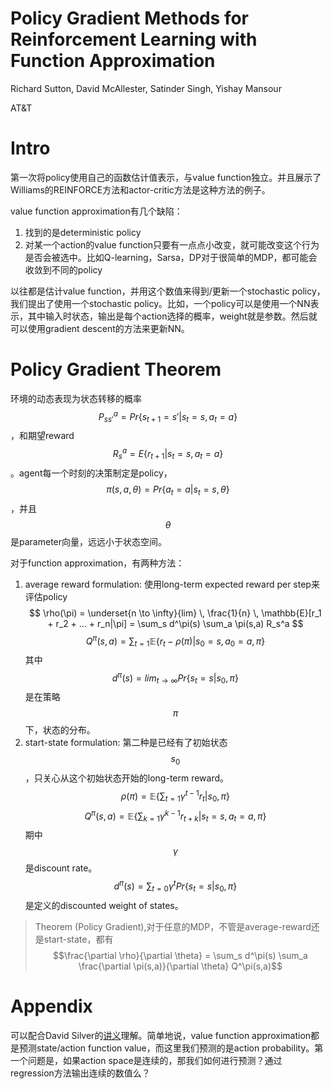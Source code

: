 # Policy Gradient Methods for Reinforcement Learning with Function Approximation

Richard Sutton, David McAllester, Satinder Singh, Yishay Mansour

AT&T

# Intro

第一次将policy使用自己的函数估计值表示，与value function独立。并且展示了Williams的REINFORCE方法和actor-critic方法是这种方法的例子。

value function approximation有几个缺陷：
1. 找到的是deterministic policy
2. 对某一个action的value function只要有一点点小改变，就可能改变这个行为是否会被选中。比如Q-learning，Sarsa，DP对于很简单的MDP，都可能会收敛到不同的policy

以往都是估计value function，并用这个数值来得到/更新一个stochastic policy，我们提出了使用一个stochastic policy。比如，一个policy可以是使用一个NN表示，其中输入时状态，输出是每个action选择的概率，weight就是参数。然后就可以使用gradient descent的方法来更新NN。

# Policy Gradient Theorem

环境的动态表现为状态转移的概率$$P_{ss'}^a = Pr\{ s_{t+1}=s' | s_t=s, a_t=a \} $$，和期望reward $$R_s^a = E\{ r_{t+1} | s_t=s, a_t=a \} $$。agent每一个时刻的决策制定是policy，$$\pi(s,a,\theta) = Pr\{a_t=a|s_t=s,\theta \} $$，并且$$\theta$$是parameter向量，远远小于状态空间。

对于function approximation，有两种方法：
1. average reward formulation: 使用long-term expected reward per step来评估policy
$$ \rho(\pi) = \underset{n \to \infty}{lim} \, \frac{1}{n} \, \mathbb{E}[r_1 + r_2 + ... + r_n|\pi] = \sum_s d^\pi(s) \sum_a \pi(s,a) R_s^a $$
$$ Q^\pi(s,a) = \sum_{t=1} \mathbb{E}\{ r_t - \rho(\pi) | s_0=s, a_0=a,\pi \} $$
其中$$ d^\pi(s) = lim_{t \to \infty} Pr\{ s_t=s|s_0,\pi \} $$ 是在策略$$\pi$$下，状态的分布。
2. start-state formulation: 第二种是已经有了初始状态$$s_0$$，只关心从这个初始状态开始的long-term reward。
$$\rho(\pi) = \mathbb{E}\{ \sum_{t=1} \gamma^{t-1} r_t | s_0, \pi\}$$
$$ Q^\pi(s,a) = \mathbb{E} \{ \sum_{k=1} \gamma^{k-1} r_{t+k} | s_t=s, a_t=a, \pi \} $$
期中$$\gamma$$是discount rate。
$$d^\pi(s) = \sum_{t=0} \gamma^t Pr\{s_t=s|s_0, \pi \}$$是定义的discounted weight of states。

> Theorem (Policy Gradient),对于任意的MDP，不管是average-reward还是start-state，都有
$$\frac{\partial \rho}{\partial \theta} = \sum_s d^\pi(s) \sum_a \frac{\partial \pi(s,a)}{\partial \theta} Q^\pi(s,a)$$

# Appendix

可以配合David Silver的[讲义](http://www0.cs.ucl.ac.uk/staff/d.silver/web/Teaching_files/FA.pdf)理解。简单地说，value function approximation都是预测state/action function value，而这里我们预测的是action probability。第一个问题是，如果action space是连续的，那我们如何进行预测？通过regression方法输出连续的数值么？
